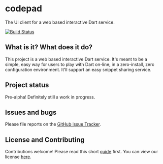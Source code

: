 # codepad

The UI client for a web based interactive Dart service.

[![Build Status](https://travis-ci.org/dart-lang/dartpad_ui.svg?branch=master)](https://travis-ci.org/dart-lang/dartpad_ui)

## What is it? What does it do?

This project is a web based interactive Dart service. It's meant to be a simple,
easy way for users to play with Dart on-line, in a zero-install, zero
configuration environment. It'll support an easy snippet sharing service.

## Project status

Pre-alpha! Definitely still a work in progress.

## Issues and bugs

Please file reports on the
[GitHub Issue Tracker](https://github.com/dart-lang/codepad/issues).

## License and Contributing

Contributions welcome! Please read this short
[guide](https://github.com/dart-lang/codepad/wiki/Contributing) first. You
can view our license
[here](https://github.com/dart-lang/codepad/blob/master/LICENSE).
